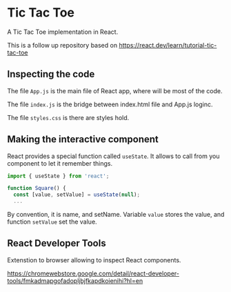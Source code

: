 # Tic Tac Toe

A Tic Tac Toe implementation in React. 

This is a follow up repository based on https://react.dev/learn/tutorial-tic-tac-toe

## Inspecting the code

The file `App.js` is the main file of React app, where will be most of the code. 

The file `index.js` is the bridge between index.html file and App.js loginc. 

The file `styles.css` is there are styles hold.

## Making the interactive component 

React provides a special function called `useState`. It allows to call from you component to let it remember things.

```js
import { useState } from 'react';

function Square() {
  const [value, setValue] = useState(null);
  ...
```

By convention, it is name, and setName. Variable `value` stores the value, and function `setValue` set the value. 

## React Developer Tools 

Extenstion to browser allowing to inspect React components.

https://chromewebstore.google.com/detail/react-developer-tools/fmkadmapgofadopljbjfkapdkoienihi?hl=en